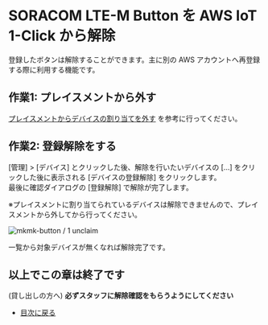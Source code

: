 # SORACOM LTE-M Button を AWS IoT 1-Click から解除

登録したボタンは解除することができます。主に別の AWS アカウントへ再登録する際に利用する機能です。

## 作業1: プレイスメントから外す

[プレイスメントからデバイスの割り当てを外す](../unassing-placement) を参考に行ってください。

## 作業2: 登録解除をする

[管理] > [デバイス] とクリックした後、解除を行いたいデバイスの [...] をクリックした後に表示される [デバイスの登録解除] をクリックします。  
最後に確認ダイアログの [登録解除] で解除が完了します。

※プレイスメントに割り当てられているデバイスは解除できませんので、プレイスメントから外してから行ってください。

![mkmk-button / 1 unclaim](https://docs.google.com/drawings/d/e/2PACX-1vTCsBV32iOWgBn8QZJbmiRQIIv1k4JxFmtw3STpYFl_I-iGZn-ejHO_7gSg1Nvv-IxkdtnpbOMHHUB8/pub?w=928&h=269)

一覧から対象デバイスが無くなれば解除完了です。

## 以上でこの章は終了です

(貸し出しの方へ) **必ずスタッフに解除確認をもらうようにしてください**

* [目次に戻る](../index#closing)
